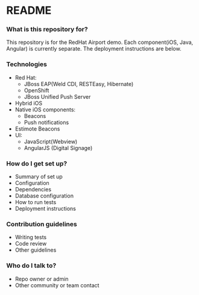 # README #

### What is this repository for? ###

This repository is for the RedHat Airport demo. Each component(iOS, Java, Angular) is currently separate. The deployment instructions are below.

### Technologies ###

* Red Hat:
  - JBoss EAP(Weld CDI, RESTEasy, Hibernate)
  - OpenShift
  - JBoss Unified Push Server
* Hybrid iOS
* Native iOS components:
  - Beacons
  - Push notifications
* Estimote Beacons
* UI:
  - JavaScript(Webview)
  - AngularJS (Digital Signage)

### How do I get set up? ###

* Summary of set up
* Configuration
* Dependencies
* Database configuration
* How to run tests
* Deployment instructions

### Contribution guidelines ###

* Writing tests
* Code review
* Other guidelines

### Who do I talk to? ###

* Repo owner or admin
* Other community or team contact